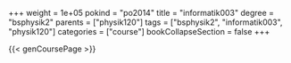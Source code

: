 +++
weight = 1e+05
pokind = "po2014"
title = "informatik003"
degree = "bsphysik2"
parents = ["physik120"]
tags = ["bsphysik2", "informatik003", "physik120"]
categories = ["course"]
bookCollapseSection = false
+++

{{< genCoursePage >}}
